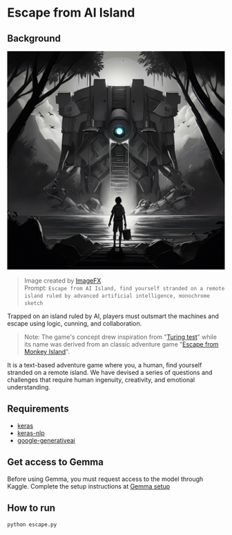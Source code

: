 # Escape from AI Island

## Background

![title image](title.jpg)

> Image created by [ImageFX](https://aitestkitchen.withgoogle.com/tools/image-fx)\
> Prompt: ```Escape from AI Island, find yourself stranded on a remote island ruled by advanced artificial intelligence, monochrome sketch```

Trapped on an island ruled by AI, players must outsmart the machines and escape using logic, cunning, and collaboration.

> Note: The game's concept drew inspiration from "[Turing test](https://en.wikipedia.org/wiki/Turing_test)" while its name was derived from an classic adventure game "[Escape from Monkey Island](https://en.wikipedia.org/wiki/Escape_from_Monkey_Island)".

It is a text-based adventure game where you, a human, find yourself stranded on a remote island. We have devised a series of questions and challenges that require human ingenuity, creativity, and emotional understanding.

## Requirements

- [keras](https://pypi.org/project/keras/)
- [keras-nlp](https://pypi.org/project/keras-nlp/)
- [google-generativeai](https://pypi.org/project/google-generativeai/)

## Get access to Gemma

Before using Gemma, you must request access to the model through Kaggle. Complete the setup instructions at [Gemma setup](https://ai.google.dev/gemma/docs/setup)

## How to run

```
python escape.py
```
